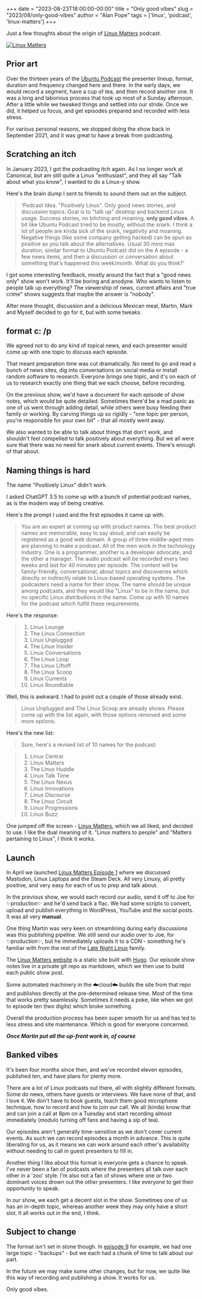 +++
date = "2023-08-23T18:00:00-00:00"
title = "Only good vibes"
slug = "2023/08/only-good-vibes"
author = "Alan Pope"
tags = ['linux', 'podcast', 'linux-matters']
+++

Just a few thoughts about the origin of [Linux Matters](https://linuxmatters.sh) podcast.

[![Linux Matters](/blog/images/2023-08-23/linuxmatters-banner-3000x750.webp)](https://linuxmatters.sh)

## Prior art

Over the thirteen years of the [Ubuntu Podcast](https://ubuntupodcast.org/) the presenter lineup, format, duration and frequency changed here and there. In the early days, we would record a segment, have a cup of tea, and then record another one. It was a long and laborious process that took up most of a Sunday afternoon. After a little while we tweaked things and settled into our stride. Once we did, it helped us focus, and get episodes prepared and recorded with less stress. 

For various personal reasons, we stopped doing the show back in September 2021, and it was great to have a break from podcasting. 

## Scratching an itch

In January 2023, I got the podcasting itch again. As I no longer work at Canonical, but am still quite a Linux "enthusiast", and they all say "Talk about what you know", I wanted to do a Linux-y show.

Here's the brain dump I sent to friends to sound them out on the subject.

>'Podcast Idea. "Positively Linux". Only good news stories, and discussion topics. Goal is to "talk up" desktop and backend Linux usage. Success stories, no bitching and moaning, **only good vibes**. A bit like Ubuntu Podcast tried to be mostly, without the snark. I think a lot of people are kinda sick of the snark, negativity and moaning. Negative things (like some company getting hacked) can be spun as positive as you talk about the alternatives. Usual 30 mins max duration, similar format to Ubuntu Podcast did on the A episode - a few news items, and then a discussion or conversation about something that's happened this week/month. What do you think?'

I got some interesting feedback, mostly around the fact that a "good news only" show won't work. It'll be boring and anodyne. Who wants to listen to people talk up everything? The viewership of news, current affairs and "true crime" shows suggests that maybe the answer is "nobody". 

After more thought, discussion and a delicious Mexican meal, Martin, Mark and Myself decided to go for it, but with some tweaks. 

## format c: /p

We agreed not to do any kind of topical news, and each presenter would come up with one topic to discuss each episode. 

That meant preparation time was cut dramatically. No need to go and read a bunch of news sites, dig into conversations on social media or install random software to research. Everyone brings one topic, and it's on each of us to research exactly one thing that we each choose, before recording.  

On the previous show, we'd have a document for each episode of show notes, which would be quite detailed. Sometimes there'd be a mad panic as one of us went through adding detail, while others were busy feeding their family or working. By carving things up so rigidly - "one topic per person, you're responsible for your own bit" - that all mostly went away. 

We also wanted to be able to talk about things that don't work, and shouldn't feel compelled to talk positively about everything. But we all were sure that there was no need for snark about current events. There's enough of that about.

## Naming things is hard

The name "Positively Linux" didn't work. 

I asked ChatGPT 3.5 to come up with a bunch of potential podcast names, as is the modern way of being creative. 

Here's the prompt I used and the first episodes it came up with.

> You are an expert at coming up with product names. The best product names are memorable, easy to say aloud, and can easily be registered as a good web domain. A group of three middle-aged men are planning to make a podcast. All of the men work in the technology industry. One is a programmer, another is a developer advocate, and the other a manager. The audio podcast will be recorded every two weeks and last for 40 minutes per episode. The content will be family-friendly, conversational, about topics and discoveries which directly or indirectly relate to Linux-based operating systems. The podcasters need a name for their show. The name should be unique among podcasts, and they would like "Linux" to be in the name, but no specific Linux distributions in the name. Come up with 10 names for the podcast which fulfill these requirements.

Here's the response:

> 1. Linux Lounge
> 2. The Linux Connection
> 3. Linux Unplugged
> 4. The Linux Insider
> 5. Linux Conversations
> 6. The Linux Loop
> 7. The Linux Liftoff
> 8. The Linux Scoop
> 9. Linux Currents
> 10. Linux Roundtable


Well, this is awkward. I had to point out a couple of those already exist.

> Linux Unplugged and The Linux Scoop are already shows. Please come up with the list again, with those options removed and some more options.

Here's the new list:

> Sure, here's a revised list of 10 names for the podcast:

> 1. Linux Central
> 2. Linux Matters
> 3. The Linux Huddle
> 4. Linux Talk Time
> 5. The Linux Nexus
> 6. Linux Innovations
> 7. Linux Discourse
> 8. The Linux Circuit
> 9. Linux Progressions
> 10. Linux Buzz

One jumped off the screen - [Linux Matters](https://linuxmatters.sh), which we all liked, and decided to use. I like the dual meaning of it. "Linux matters to people" and "Matters pertaining to Linux", I think it works. 

## Launch

In April we launched [Linux Matters Episode 1](https://linuxmatters.sh/1) where we discussed Mastodon, Linux Laptops and the Steam Deck. All very Linuxy, all pretty positive, and very easy for each of us to prep and talk about. 

In the previous show, we would each record our audio, send it off to Joe for ✨production✨ and he'd send back a flac. We had some scripts to convert, upload and publish everything in WordPress, YouTube and the social posts. It was all very **manual**.

One thing Martin was very keen on streamlining during early discussions was this publishing pipeline. We still send our audio over to Joe, for ✨production✨, but he immediately uploads it to a CDN - something he's familiar with from the rest of the [Late Night Linux](https://latenightlinux.com/) family.

The [Linux Matters website](https://linuxmatters.sh) is a static site built with [Hugo](https://gohugo.io/). Our episode show notes live in a private git repo as markdown, which we then use to build each public show post.

Some automated machinery in the ☁️cloud☁️ builds the site from that repo and publishes directly at the pre-determined release time. Most of the time that works pretty seamlessly. Sometimes it needs a poke, like when we got to episode ten (two digits) which broke something. 

Overall the production process has been super smooth for us and has led to less stress and site maintenance. Which is good for everyone concerned. 

___Once Martin put all the up-front work in, of course___

## Banked vibes

It's been four months since then, and we've recorded eleven episodes, published ten, and have plans for plenty more. 

There are a lot of Linux podcasts out there, all with slightly different formats. Some do news, others have guests or interviews. We have none of that, and I love it. We don't have to book guests, teach them good microphone technique, how to record and how to join our call. We all (kinda) know that and can join a call at 8pm on a Tuesday and start recording almost immediately (modulo turning off fans and having a sip of tea).

Our episodes aren't generally time-sensitive as we don't cover current events. As such we can record episodes a month in advance. This is quite liberating for us, as it means we can work around each other's availability without needing to call in guest presenters to fill in. 

Another thing I like about this format is everyone gets a chance to speak. I've never been a fan of podcasts where the presenters all talk over each other in a 'zoo' style. I'm also not a fan of shows where one or two dominant voices drown out the other presenters. I like everyone to get their opportunity to speak.

In our show, we each get a decent slot in the show. Sometimes one of us has an in-depth topic, whereas another week they may only have a short slot. It all works out in the end, I think.

## Subject to change

The format isn't set in stone though. In [episode 9](https://linuxmatters.sh/9/) for example, we had one large topic - "backups" - but we each had a chunk of time to talk about our part. 

In the future we may make some other changes, but for now, we quite like this way of recording and publishing a show. It works for us. 

Only good vibes.
